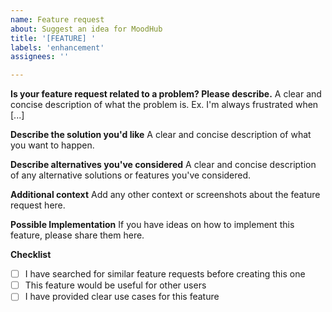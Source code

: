 ```yaml
---
name: Feature request
about: Suggest an idea for MoodHub
title: '[FEATURE] '
labels: 'enhancement'
assignees: ''

---
```


**Is your feature request related to a problem? Please describe.**
A clear and concise description of what the problem is. Ex. I'm always frustrated when [...]

**Describe the solution you'd like**
A clear and concise description of what you want to happen.

**Describe alternatives you've considered**
A clear and concise description of any alternative solutions or features you've considered.

**Additional context**
Add any other context or screenshots about the feature request here.

**Possible Implementation**
If you have ideas on how to implement this feature, please share them here.

**Checklist**
- [ ] I have searched for similar feature requests before creating this one
- [ ] This feature would be useful for other users
- [ ] I have provided clear use cases for this feature 